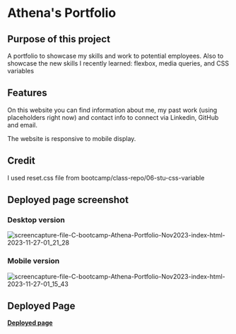 # Athena's Portfolio

## Purpose of this project
A portfolio to showcase my skills and work to potential employees. 
Also to showcase the new skills I recently learned: flexbox, media queries, and CSS variables

## Features
On this website you can find information about me, my past work (using placeholders right now) and contact info to connect via Linkedin, GitHub and email.

The website is responsive to mobile display.

## Credit
I used reset.css file from bootcamp/class-repo/06-stu-css-variable

## Deployed page screenshot
### Desktop version
![screencapture-file-C-bootcamp-Athena-Portfolio-Nov2023-index-html-2023-11-27-01_21_28](https://github.com/leeathena/Athena-Portfolio-Nov2023/assets/149600986/ea2c99bc-dd54-4304-a825-8dc9daad7368)

### Mobile version
![screencapture-file-C-bootcamp-Athena-Portfolio-Nov2023-index-html-2023-11-27-01_15_43](https://github.com/leeathena/Athena-Portfolio-Nov2023/assets/149600986/e787be55-c6c6-43ca-935d-7506fbd14913)

## Deployed Page
<strong> [Deployed page]() </strong>
